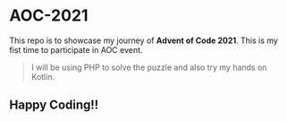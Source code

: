 # AOC-2021

This repo is to showcase my journey of **Advent of Code 2021**. This is my fist time to participate in AOC event.

> I will be using PHP to solve the puzzle and also try my hands on Kotlin.

## Happy Coding!!
